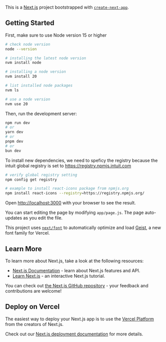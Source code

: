 This is a [Next.js](https://nextjs.org) project bootstrapped with [`create-next-app`](https://github.com/vercel/next.js/tree/canary/packages/create-next-app).

## Getting Started


First, make sure to use Node version 15 or higher

```bash
# check node version
node --version

# installing the latest node version
nvm install node

# installing a node version
nvm install 20

# list installed node packages
nvm ls

# use a node version
nvm use 20
```

Then, run the development server:

```bash
npm run dev
# or
yarn dev
# or
pnpm dev
# or
bun dev
```

To install new dependencies, we need to speficy the registry because the intuit global registry is set to https://registry.npmjs.intuit.com

```bash
# verify global registry setting
npm config get registry

# example to install react-icons package from npmjs.org
npm install react-icons --registry=https://registry.npmjs.org/
```

Open [http://localhost:3000](http://localhost:3000) with your browser to see the result.

You can start editing the page by modifying `app/page.js`. The page auto-updates as you edit the file.

This project uses [`next/font`](https://nextjs.org/docs/app/building-your-application/optimizing/fonts) to automatically optimize and load [Geist](https://vercel.com/font), a new font family for Vercel.

## Learn More

To learn more about Next.js, take a look at the following resources:

- [Next.js Documentation](https://nextjs.org/docs) - learn about Next.js features and API.
- [Learn Next.js](https://nextjs.org/learn) - an interactive Next.js tutorial.

You can check out [the Next.js GitHub repository](https://github.com/vercel/next.js) - your feedback and contributions are welcome!

## Deploy on Vercel

The easiest way to deploy your Next.js app is to use the [Vercel Platform](https://vercel.com/new?utm_medium=default-template&filter=next.js&utm_source=create-next-app&utm_campaign=create-next-app-readme) from the creators of Next.js.

Check out our [Next.js deployment documentation](https://nextjs.org/docs/app/building-your-application/deploying) for more details.

